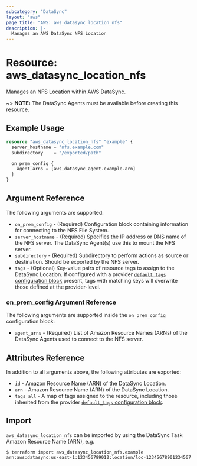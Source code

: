 ```yaml
---
subcategory: "DataSync"
layout: "aws"
page_title: "AWS: aws_datasync_location_nfs"
description: |-
  Manages an AWS DataSync NFS Location
---
```


# Resource: aws_datasync_location_nfs

Manages an NFS Location within AWS DataSync.

~> **NOTE:** The DataSync Agents must be available before creating this resource.

## Example Usage

```terraform
resource "aws_datasync_location_nfs" "example" {
  server_hostname = "nfs.example.com"
  subdirectory    = "/exported/path"

  on_prem_config {
    agent_arns = [aws_datasync_agent.example.arn]
  }
}
```

## Argument Reference

The following arguments are supported:

* `on_prem_config` - (Required) Configuration block containing information for connecting to the NFS File System.
* `server_hostname` - (Required) Specifies the IP address or DNS name of the NFS server. The DataSync Agent(s) use this to mount the NFS server.
* `subdirectory` - (Required) Subdirectory to perform actions as source or destination. Should be exported by the NFS server.
* `tags` - (Optional) Key-value pairs of resource tags to assign to the DataSync Location. If configured with a provider [`default_tags` configuration block](/docs/providers/aws/index.html#default_tags-configuration-block) present, tags with matching keys will overwrite those defined at the provider-level.

### on_prem_config Argument Reference

The following arguments are supported inside the `on_prem_config` configuration block:

* `agent_arns` - (Required) List of Amazon Resource Names (ARNs) of the DataSync Agents used to connect to the NFS server.

## Attributes Reference

In addition to all arguments above, the following attributes are exported:

* `id` - Amazon Resource Name (ARN) of the DataSync Location.
* `arn` - Amazon Resource Name (ARN) of the DataSync Location.
* `tags_all` - A map of tags assigned to the resource, including those inherited from the provider [`default_tags` configuration block](/docs/providers/aws/index.html#default_tags-configuration-block).

## Import

`aws_datasync_location_nfs` can be imported by using the DataSync Task Amazon Resource Name (ARN), e.g.

```
$ terraform import aws_datasync_location_nfs.example arn:aws:datasync:us-east-1:123456789012:location/loc-12345678901234567
```
